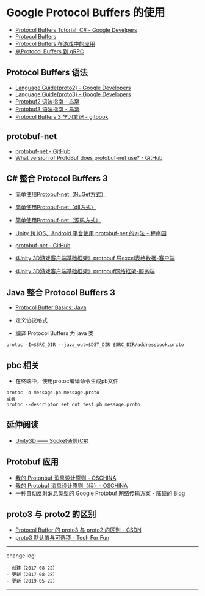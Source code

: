# Google Protocol Buffers 的使用

* [Protocol Buffers Tutorial: C# - Google Develpers](https://developers.google.com/protocol-buffers/docs/csharptutorial)
* [Protocol Buffers](https://developers.google.com/protocol-buffers/)
* [Protocol Buffers 在游戏中的应用](http://disksing.com/pb-on-gamedev)
* [从Protocol Buffers 到 gRPC](http://www.jianshu.com/p/6c9f90538efe)

## Protocol Buffers 语法

* [Language Guide(proto2) - Google Developers](https://developers.google.com/protocol-buffers/docs/proto?hl=zh-cn)
* [Language Guide(proto3) - Google Developers](https://developers.google.com/protocol-buffers/docs/proto3?hl=zh-cn)
* [Protobuf2 语法指南 - 鸟窝](https://colobu.com/2015/01/07/Protobuf-language-guide/)
* [Protobuf3 语法指南 - 鸟窝](https://colobu.com/2017/03/16/Protobuf3-language-guide/)
* [Protocol Buffers 3 学习笔记 - gitbook](https://skyao.io/learning-proto3/)

## protobuf-net

* [protobuf-net - GitHub](https://protobuf-net.github.io/protobuf-net/version)
* [What version of ProtoBuf does protobuf-net use? - GitHub](https://protobuf-net.github.io/protobuf-net/version)

## C# 整合 Protocol Buffers 3

* [简单使用Protobuf-net（NuGet方式）](http://blog.csdn.net/u012741077/article/details/51213100)
* [简单使用Protobuf-net（dll方式）](http://blog.csdn.net/u012741077/article/details/51290916)
* [简单使用Protobuf-net（源码方式）](http://blog.csdn.net/u012741077/article/details/51292176)
* [Unity 跨 iOS、Android 平台使用 protobuf-net 的方法 - 程序园](http://www.voidcn.com/article/p-etdpvfcx-gt.html)
* [protobuf-net - GitHub](https://github.com/mgravell/protobuf-net)

* [《Unity 3D游戏客户端基础框架》protobuf 导excel表格数据-客户端](http://blog.csdn.net/linshuhe1/article/details/52062969)
* [《Unity 3D游戏客户端基础框架》protobuf网络框架-服务端](http://blog.csdn.net/linshuhe1/article/details/51781749)

## Java 整合 Protocol Buffers 3

* [Protocol Buffer Basics: Java](https://developers.google.com/protocol-buffers/docs/javatutorial)

* 定义协议格式
* 编译 Protocol Buffers 为 java 类

```
protoc -I=$SRC_DIR --java_out=$DST_DIR $SRC_DIR/addressbook.proto
```

## pbc 相关

* 在终端中，使用protoc编译命令生成pb文件

```shell
protoc -o message.pb message.proto
或者
protoc --descriptor_set_out test.pb message.proto
```

## 延伸阅读

* [Unity3D —— Socket通信(C#)](http://blog.csdn.net/linshuhe1/article/details/51386559)

## Protobuf 应用

* [我的 Protonbuf 消息设计原则 - OSCHINA](https://my.oschina.net/cxh3905/blog/159122?p=1)
* [我的 Protobuf 消息设计原则（续）- OSCHINA](https://my.oschina.net/cxh3905/blog/293000?p=1)
* [一种自动反射消息类型的 Google Protobuf 网络传输方案 - 陈硕的 Blog](https://www.cnblogs.com/Solstice/archive/2011/04/03/2004458.html)

## proto3 与 proto2 的区别

* [Protocol Buffer 的 proto3 与 proto2 的区别 - CSDN](https://blog.csdn.net/huanggang982/article/details/77944174)
* [proto3 默认值与可选项 - Tech For Fun](http://kaelzhang81.github.io/2017/05/15/proto3%E9%BB%98%E8%AE%A4%E5%80%BC%E4%B8%8E%E5%8F%AF%E9%80%89%E9%A1%B9/)

---

change log: 

	- 创建（2017-08-22）
	- 更新（2017-08-28）
	- 更新（2019-05-22）

---

